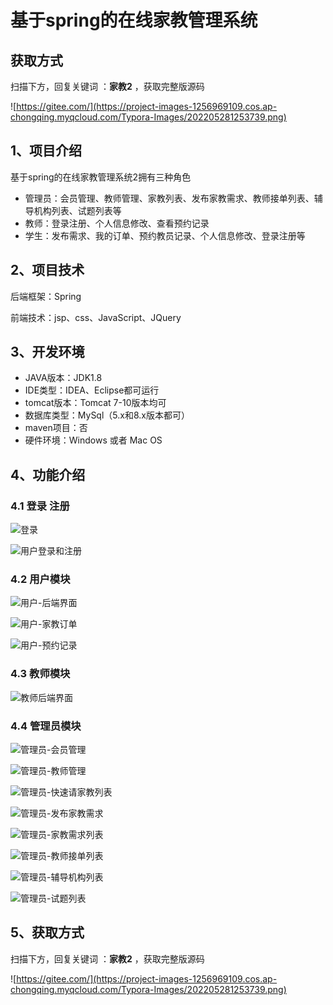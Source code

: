 # 基于spring的在线家教管理系统

## 获取方式

扫描下方，回复关键词  ：**家教2** ，获取完整版源码

![https://gitee.com/](https://project-images-1256969109.cos.ap-chongqing.myqcloud.com/Typora-Images/202205281253739.png)

## 1、项目介绍

基于spring的在线家教管理系统2拥有三种角色

- 管理员：会员管理、教师管理、家教列表、发布家教需求、教师接单列表、辅导机构列表、试题列表等
- 教师：登录注册、个人信息修改、查看预约记录
- 学生：发布需求、我的订单、预约教员记录、个人信息修改、登录注册等


## 2、项目技术

后端框架：Spring

前端技术：jsp、css、JavaScript、JQuery

## 3、开发环境

- JAVA版本：JDK1.8
- IDE类型：IDEA、Eclipse都可运行
- tomcat版本：Tomcat 7-10版本均可
- 数据库类型：MySql（5.x和8.x版本都可） 
- maven项目：否
- 硬件环境：Windows 或者 Mac OS


## 4、功能介绍

### 4.1 登录 注册

![登录](https://project-images-1256969109.cos.ap-chongqing.myqcloud.com/Typora-Images/202208121026488.jpg)

![用户登录和注册](https://project-images-1256969109.cos.ap-chongqing.myqcloud.com/Typora-Images/202208121026008.jpg)

### 4.2 用户模块

![用户-后端界面](https://project-images-1256969109.cos.ap-chongqing.myqcloud.com/Typora-Images/202208121026813.jpg)

![用户-家教订单](https://project-images-1256969109.cos.ap-chongqing.myqcloud.com/Typora-Images/202208121026795.jpg)

![用户-预约记录](https://project-images-1256969109.cos.ap-chongqing.myqcloud.com/Typora-Images/202208121026616.jpg)

### 4.3 教师模块

![教师后端界面](https://project-images-1256969109.cos.ap-chongqing.myqcloud.com/Typora-Images/202208121026422.jpg)

### 4.4 管理员模块

![管理员-会员管理](https://project-images-1256969109.cos.ap-chongqing.myqcloud.com/Typora-Images/202208121026778.jpg)

![管理员-教师管理](https://project-images-1256969109.cos.ap-chongqing.myqcloud.com/Typora-Images/202208121026792.jpg)

![管理员-快速请家教列表](https://project-images-1256969109.cos.ap-chongqing.myqcloud.com/Typora-Images/202208121026879.jpg)

![管理员-发布家教需求](https://project-images-1256969109.cos.ap-chongqing.myqcloud.com/Typora-Images/202208121027046.jpg)

![管理员-家教需求列表](https://project-images-1256969109.cos.ap-chongqing.myqcloud.com/Typora-Images/202208121027840.jpg)

![管理员-教师接单列表](https://project-images-1256969109.cos.ap-chongqing.myqcloud.com/Typora-Images/202208121027914.jpg)

![管理员-辅导机构列表](https://project-images-1256969109.cos.ap-chongqing.myqcloud.com/Typora-Images/202208121027008.jpg)

![管理员-试题列表](https://project-images-1256969109.cos.ap-chongqing.myqcloud.com/Typora-Images/202208121027747.jpg)

## 5、获取方式

扫描下方，回复关键词  ：**家教2** ，获取完整版源码



![https://gitee.com/](https://project-images-1256969109.cos.ap-chongqing.myqcloud.com/Typora-Images/202205281253739.png)

